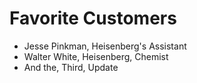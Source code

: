 # Favorite Customers
* Jesse Pinkman, Heisenberg's Assistant
* Walter White, Heisenberg, Chemist
* And the, Third, Update
